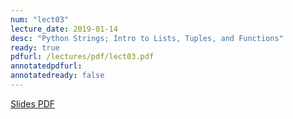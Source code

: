 ```yaml
---
num: "lect03"
lecture_date: 2019-01-14
desc: "Python Strings; Intro to Lists, Tuples, and Functions"
ready: true
pdfurl: /lectures/pdf/lect03.pdf
annotatedpdfurl:
annotatedready: false
---
```


<a href="{{page.pdfurl | relative_url }}" data-ajax="false">Slides PDF</a>

